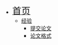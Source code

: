 * [<font size=5>首页</font>](/)
  * [经验](/tips/)
    * [提交论文](/tips/submit)
    * [论文格式](/tips/paper-format)
